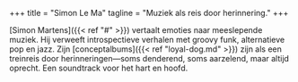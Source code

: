 +++
title = "Simon Le Ma"
tagline = "Muziek als reis door herinnering."
+++

[Simon Martens]({{< ref "#" >}}) vertaalt emoties naar meeslepende muziek. Hij verweeft introspectieve verhalen met groovy funk, alternatieve pop en jazz. Zijn [conceptalbums]({{< ref "loyal-dog.md" >}}) zijn als een treinreis door herinneringen—soms denderend, soms aarzelend, maar altijd oprecht. Een soundtrack voor het hart en hoofd.
